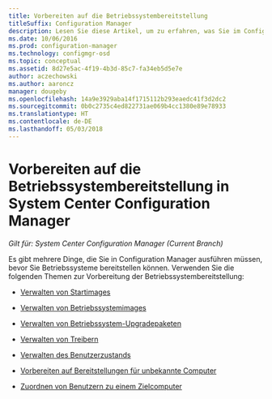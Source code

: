 ```yaml
---
title: Vorbereiten auf die Betriebssystembereitstellung
titleSuffix: Configuration Manager
description: Lesen Sie diese Artikel, um zu erfahren, was Sie im Configuration Manager zur Vorbereitung von Betriebssystembereitstellungen tun müssen.
ms.date: 10/06/2016
ms.prod: configuration-manager
ms.technology: configmgr-osd
ms.topic: conceptual
ms.assetid: 8d27e5ac-4f19-4b3d-85c7-fa34eb5d5e7e
author: aczechowski
ms.author: aaroncz
manager: dougeby
ms.openlocfilehash: 14a9e3929aba14f1715112b293eaedc41f3d2dc2
ms.sourcegitcommit: 0b0c2735c4ed822731ae069b4cc1380e89e78933
ms.translationtype: HT
ms.contentlocale: de-DE
ms.lasthandoff: 05/03/2018
---
```

# <a name="prepare-for-operating-system-deployment-in-system-center-configuration-manager"></a>Vorbereiten auf die Betriebssystembereitstellung in System Center Configuration Manager

*Gilt für: System Center Configuration Manager (Current Branch)*

Es gibt mehrere Dinge, die Sie in Configuration Manager ausführen müssen, bevor Sie Betriebssysteme bereitstellen können. Verwenden Sie die folgenden Themen zur Vorbereitung der Betriebssystembereitstellung:  

-   [Verwalten von Startimages](manage-boot-images.md)  

-   [Verwalten von Betriebssystemimages](manage-operating-system-images.md)  

-   [Verwalten von Betriebssystem-Upgradepaketen](manage-operating-system-upgrade-packages.md)  

-   [Verwalten von Treibern](manage-drivers.md)  

-   [Verwalten des Benutzerzustands](manage-user-state.md)  

-   [Vorbereiten auf Bereitstellungen für unbekannte Computer](prepare-for-unknown-computer-deployments.md)  

-   [Zuordnen von Benutzern zu einem Zielcomputer](associate-users-with-a-destination-computer.md)  
